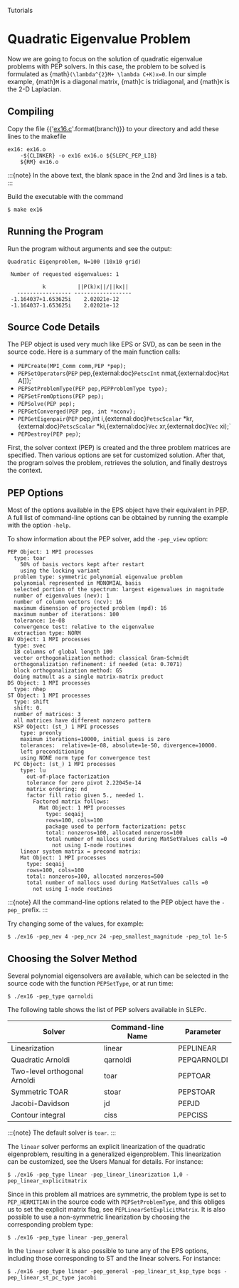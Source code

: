Tutorials

# Quadratic Eigenvalue Problem

Now we are going to focus on the solution of quadratic eigenvalue problems with PEP solvers. In this case, the problem to be solved is formulated as {math}`(\lambda^{2}M+ \lambda C+K)x=0`. In our simple example, {math}`M` is a diagonal matrix, {math}`C` is tridiagonal, and {math}`K` is the 2-D Laplacian.

## Compiling

Copy the file {{'[ex16.c](https://slepc.upv.es/{}/src/pep/tutorials/ex16.c.html)'.format(branch)}} to your directory and add these lines to the makefile

```{code} make
ex16: ex16.o
	-${CLINKER} -o ex16 ex16.o ${SLEPC_PEP_LIB}
	${RM} ex16.o
```

:::{note}
In the above text, the blank space in the 2nd and 3rd lines is a tab.
:::

Build the executable with the command

```{code} console
$ make ex16
```

## Running the Program

Run the program without arguments and see the output:

```{code}
Quadratic Eigenproblem, N=100 (10x10 grid)

 Number of requested eigenvalues: 1

           k          ||P(k)x||/||kx||
   ----------------- ------------------
 -1.164037+1.653625i    2.02021e-12
 -1.164037-1.653625i    2.02021e-12
```

## Source Code Details

The PEP object is used very much like EPS or SVD, as can be seen in the source code. Here is a summary of the main function calls:

* `PEPCreate(MPI_Comm comm,PEP *pep);`
* `PEPSetOperators`(`PEP` pep,{external:doc}`PetscInt` nmat,{external:doc}`Mat` A[]);`
* `PEPSetProblemType(PEP pep,PEPProblemType type);`
* `PEPSetFromOptions(PEP pep);`
* `PEPSolve(PEP pep);`
* `PEPGetConverged(PEP pep, int *nconv);`
* `PEPGetEigenpair`(`PEP` pep,int i,{external:doc}`PetscScalar` *kr,{external:doc}`PetscScalar` *ki,{external:doc}`Vec` xr,{external:doc}`Vec` xi);`
* `PEPDestroy(PEP pep)`;

First, the solver context (PEP) is created and the three problem matrices are specified. Then various options are set for customized solution. After that, the program solves the problem, retrieves the solution, and finally destroys the context.

## PEP Options

Most of the options available in the EPS object have their equivalent in PEP.  A full list of command-line options can be obtained by running the example
with the option `-help`.

To show information about the PEP solver, add the `-pep_view` option:

```{code}
PEP Object: 1 MPI processes
  type: toar
    50% of basis vectors kept after restart
    using the locking variant
  problem type: symmetric polynomial eigenvalue problem
  polynomial represented in MONOMIAL basis
  selected portion of the spectrum: largest eigenvalues in magnitude
  number of eigenvalues (nev): 1
  number of column vectors (ncv): 16
  maximum dimension of projected problem (mpd): 16
  maximum number of iterations: 100
  tolerance: 1e-08
  convergence test: relative to the eigenvalue
  extraction type: NORM
BV Object: 1 MPI processes
  type: svec
  18 columns of global length 100
  vector orthogonalization method: classical Gram-Schmidt
  orthogonalization refinement: if needed (eta: 0.7071)
  block orthogonalization method: GS
  doing matmult as a single matrix-matrix product
DS Object: 1 MPI processes
  type: nhep
ST Object: 1 MPI processes
  type: shift
  shift: 0.
  number of matrices: 3
  all matrices have different nonzero pattern
  KSP Object: (st_) 1 MPI processes
    type: preonly
    maximum iterations=10000, initial guess is zero
    tolerances:  relative=1e-08, absolute=1e-50, divergence=10000.
    left preconditioning
    using NONE norm type for convergence test
  PC Object: (st_) 1 MPI processes
    type: lu
      out-of-place factorization
      tolerance for zero pivot 2.22045e-14
      matrix ordering: nd
      factor fill ratio given 5., needed 1.
        Factored matrix follows:
          Mat Object: 1 MPI processes
            type: seqaij
            rows=100, cols=100
            package used to perform factorization: petsc
            total: nonzeros=100, allocated nonzeros=100
            total number of mallocs used during MatSetValues calls =0
              not using I-node routines
    linear system matrix = precond matrix:
    Mat Object: 1 MPI processes
      type: seqaij
      rows=100, cols=100
      total: nonzeros=100, allocated nonzeros=500
      total number of mallocs used during MatSetValues calls =0
        not using I-node routines
```

:::{note}
All the command-line options related to the PEP object have the `-pep_` prefix.
:::

Try changing some of the values, for example:

```{code} console
$ ./ex16 -pep_nev 4 -pep_ncv 24 -pep_smallest_magnitude -pep_tol 1e-5
```

## Choosing the Solver Method

Several polynomial eigensolvers are available, which can be selected in the source code with the function `PEPSetType`, or at run time:

```{code} console
$ ./ex16 -pep_type qarnoldi
```

The following table shows the list of PEP solvers available in SLEPc.

Solver                        |  Command-line Name  |  Parameter
---                           |---                  |---
Linearization                 |  linear             |  PEPLINEAR
Quadratic Arnoldi             |  qarnoldi           |  PEPQARNOLDI
Two-level orthogonal Arnoldi  |  toar               |  PEPTOAR
Symmetric TOAR                |  stoar              |  PEPSTOAR
Jacobi-Davidson               |  jd                 |  PEPJD
Contour integral              |  ciss               |  PEPCISS

:::{note}
The default solver is `toar`.
:::

The `linear` solver performs an explicit linearization of the quadratic eigenproblem, resulting in a generalized eigenproblem. This linearization can be customized, see the Users Manual for details. For instance:

```{code} console
$ ./ex16 -pep_type linear -pep_linear_linearization 1,0 -pep_linear_explicitmatrix
```

Since in this problem all matrices are symmetric, the problem type is set to `PEP_HERMITIAN` in the source code with `PEPSetProblemType`, and this obliges us to set the explicit matrix flag, see `PEPLinearSetExplicitMatrix`.  It is also possible to use a non-symmetric linearization by choosing the corresponding problem type:

```{code} console
$ ./ex16 -pep_type linear -pep_general
```

In the `linear` solver it is also possible to tune any of the EPS options, including those corresponding to ST and the linear solvers. For instance:

```{code} console
$ ./ex16 -pep_type linear -pep_general -pep_linear_st_ksp_type bcgs -pep_linear_st_pc_type jacobi
```
